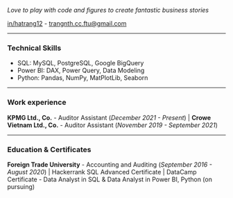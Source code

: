 *Love to play with code and figures to create fantastic business stories*

[in/hatrang12](https://www.linkedin.com/in/nguyenhatrang/) - trangnth.cc.ftu@gmail.com
***
### **Technical Skills**
- SQL: MySQL, PostgreSQL, Google BigQuery
- Power BI: DAX, Power Query, Data Modeling
- Python: Pandas, NumPy, MatPlotLib, Seaborn
***
### **Work experience**
**KPMG Ltd., Co.** - Auditor Assistant (_December 2021 - Present_) |
**Crowe Vietnam Ltd., Co.** - Auditor Assistant (_November 2019 - September 2021_)
***
### **Education & Certificates**
**Foreign Trade University** - Accounting and Auditing (_September 2016 - August 2020_) |
Hackerrank SQL Advanced Certificate |
DataCamp Certificate - Data Analyst in SQL & Data Analyst in Power BI, Python (on pursuing)
